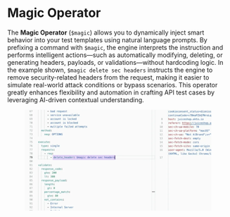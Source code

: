 # Magic Operator

The **Magic Operator** (`$magic`) allows you to dynamically inject smart behavior into your test templates using natural language prompts. By prefixing a command with `$magic`, the engine interprets the instruction and performs intelligent actions—such as automatically modifying, deleting, or generating headers, payloads, or validations—without hardcoding logic. In the example shown, `$magic delete sec headers` instructs the engine to remove security-related headers from the request, making it easier to simulate real-world attack conditions or bypass scenarios. This operator greatly enhances flexibility and automation in crafting API test cases by leveraging AI-driven contextual understanding.

<figure><img src="../../.gitbook/assets/image (1) (1) (1) (1) (1) (1).png" alt=""><figcaption></figcaption></figure>
